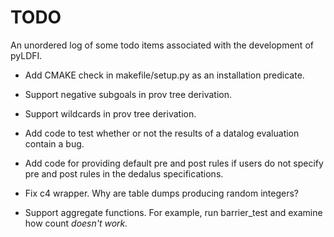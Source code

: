 # TODO

An unordered log of some todo items associated with the development of pyLDFI.

* Add CMAKE check in makefile/setup.py as an installation predicate.

* Support negative subgoals in prov tree derivation.

* Support wildcards in prov tree derivation.

* Add code to test whether or not the results of a datalog evaluation contain a bug.

* Add code for providing default pre and post rules if users do not specify pre and post rules in the dedalus specifications.

* Fix c4 wrapper. Why are table dumps producing random integers?

* Support aggregate functions. For example, run barrier_test and examine how count<I> doesn't work.
